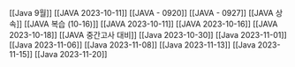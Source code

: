 [[Java 9월]]
[[JAVA 2023-10-11]]
[[JAVA - 0920]]
[[JAVA - 0927]]
[[JAVA 상속]]
[[JAVA 복습 (10-16)]]
[[JAVA 2023-10-11]]
[[JAVA 2023-10-16]]
[[JAVA 2023-10-18]]
[[JAVA 중간고사 대비]]
[[Java 2023-10-30]]
[[Java 2023-11-01]]
[[Java 2023-11-06]]
[[Java 2023-11-08]]
[[Java 2023-11-13]]
[[Java 2023-11-15]]
[[Java 2023-11-20]]

